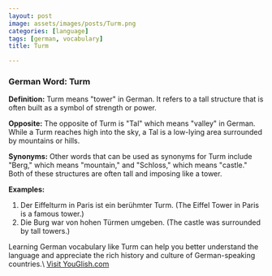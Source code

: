 ```yaml
---
layout: post
image: assets/images/posts/Turm.png
categories: [language]
tags: [german, vocabulary]
title: Turm

---
```


### German Word: Turm

**Definition:** Turm means "tower" in German. It refers to a tall structure that is often built as a symbol of strength or power.

**Opposite:** The opposite of Turm is "Tal" which means "valley" in German. While a Turm reaches high into the sky, a Tal is a low-lying area surrounded by mountains or hills.

**Synonyms:** Other words that can be used as synonyms for Turm include "Berg," which means "mountain," and "Schloss," which means "castle." Both of these structures are often tall and imposing like a tower.

**Examples:**
1. Der Eiffelturm in Paris ist ein berühmter Turm. (The Eiffel Tower in Paris is a famous tower.)
2. Die Burg war von hohen Türmen umgeben. (The castle was surrounded by tall towers.)

Learning German vocabulary like Turm can help you better understand the language and appreciate the rich history and culture of German-speaking countries.\ <a id="yg-widget-0" class="youglish-widget" data-query="Turm" data-lang="german" data-components="8412" data-auto-start="0" data-bkg-color="theme_light" data-title="How%20to%20pronounce%20Turm%20in%20German"  rel="nofollow" href="https://youglish.com">Visit YouGlish.com</a><script async src="https://youglish.com/public/emb/widget.js" charset="utf-8"></script>